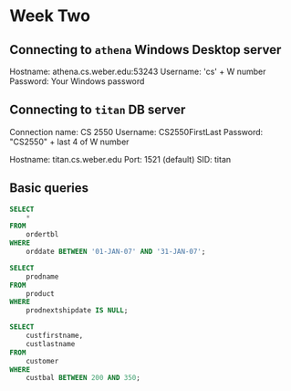 # Week Two

## Connecting to `athena` Windows Desktop server

Hostname: athena.cs.weber.edu:53243
Username: 'cs\' + W number
Password: Your Windows password

## Connecting to `titan` DB server

Connection name: CS 2550
Username: CS2550FirstLast
Password: "CS2550" + last 4 of W number

Hostname: titan.cs.weber.edu
Port: 1521 (default)
SID: titan

## Basic queries

```sql
SELECT
    *
FROM
    ordertbl
WHERE
    orddate BETWEEN '01-JAN-07' AND '31-JAN-07';

SELECT
    prodname
FROM
    product
WHERE
    prodnextshipdate IS NULL;

SELECT
    custfirstname,
    custlastname
FROM
    customer
WHERE
    custbal BETWEEN 200 AND 350;
```
